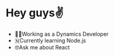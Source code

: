 # Hey guys✌️ 

- 👨‍💻Working as a Dynamics Developer
- 🇳Currently learning Node.js
- 🤓Ask me about React

